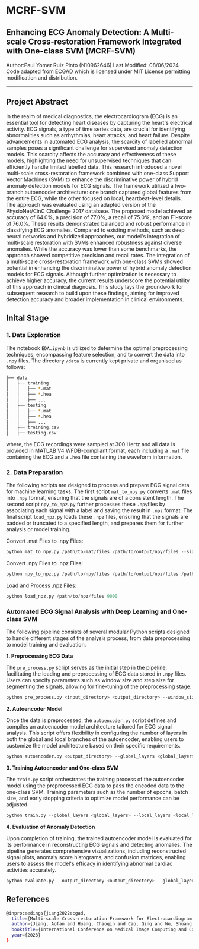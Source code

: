 # MCRF-SVM
## Enhancing ECG Anomaly Detection: A Multi-scale Cross-restoration Framework Integrated with One-class SVM (MCRF-SVM)

Author:Paul Yomer Ruiz Pinto (N10962646)
Last Modified: 08/06/2024<br/>
Code adapted from [ECGAD](https://github.com/MediaBrain-SJTU/ECGAD/tree/main) which is licensed under MIT License permitting modification and distribution.

--------------

## Project Abstract

In the realm of medical diagnostics, the electrocardiogram (ECG) is an essential tool for detecting heart diseases by capturing the heart's electrical activity. ECG signals, a type of time series data, are crucial for identifying abnormalities such as arrhythmias, heart attacks, and heart failure. Despite advancements in automated ECG analysis, the scarcity of labelled abnormal samples poses a significant challenge for supervised anomaly detection models. This scarcity affects the accuracy and effectiveness of these models, highlighting the need for unsupervised techniques that can efficiently handle limited labelled data. This research introduced a novel multi-scale cross-restoration framework combined with one-class Support Vector Machines (SVM) to enhance the discriminative power of hybrid anomaly detection models for ECG signals. The framework utilized a two-branch autoencoder architecture: one branch captured global features from the entire ECG, while the other focused on local, heartbeat-level details. The approach was evaluated using an adapted version of the PhysioNet/CinC Challenge 2017 database. The proposed model achieved an accuracy of 64.0%, a precision of 77.0%, a recall of 75.0%, and an F1-score of 76.0%. These results demonstrated balanced and robust performance in classifying ECG anomalies. Compared to existing methods, such as deep neural networks and hybridized approaches, our model's integration of multi-scale restoration with SVMs enhanced robustness against diverse anomalies. While the accuracy was lower than some benchmarks, the approach showed competitive precision and recall rates. The integration of a multi-scale cross-restoration framework with one-class SVMs showed potential in enhancing the discriminative power of hybrid anomaly detection models for ECG signals. Although further optimization is necessary to achieve higher accuracy, the current results underscore the potential utility of this approach in clinical diagnosis. This study lays the groundwork for subsequent research to build upon these findings, aiming for improved detection accuracy and broader implementation in clinical environments. 

## Inital Stage

### 1. Data Exploration <br/>
The notebook `EDA.ipynb` is utilized to determine the optimal preprocessing techniques, encompassing feature selection, and to convert the data into `.npy` files. The directory `/data` is currently kept private and organised as follows:
```bash
├── data
│   ├── training
│   │   ├── *.mat
│   │   ├── *.hea
│   │   ├── ...
│   ├── testing
│   │   ├── *.mat
│   │   ├── *.hea
│   │   ├── ...
│   ├── training.csv
│   ├── testing.csv
```
where, the ECG recordings were sampled at 300 Hertz and all data is provided in MATLAB V4 WFDB-compliant format, each including a `.mat` file containing the ECG and a `.hea` file containing the waveform information. 

### 2. Data Preparation

The following scripts are designed to process and prepare ECG signal data for machine learning tasks. The first script `mat_to_npy.py` converts `.mat` files into `.npy` format, ensuring that the signals are of a consistent length. The second script `npy_to_npz.py` further processes these `.npy`files by associating each signal with a label and saving the result in `.npz` format. The final script `load_npz.py` loads these `.npz` files, ensuring that the signals are padded or truncated to a specified length, and prepares them for further analysis or model training. 

Convert .mat Files to .npy Files:
```python
python mat_to_npy.py /path/to/mat/files /path/to/output/npy/files --signal_length 9000
```
Convert .npy Files to .npz Files:
```python
python npy_to_npz.py /path/to/npy/files /path/to/output/npz/files /path/to/labels.csv
```
Load and Process .npz Files:
```python
python load_npz.py /path/to/npz/files 9000
```

### Automated ECG Signal Analysis with Deep Learning and One-class SVM

The following pipeline consists of several modular Python scripts designed to handle different stages of the analysis process, from data preprocessing to model training and evaluation.

**1. Preprocessing ECG Data**

The `pre_process.py` script serves as the initial step in the pipeline, facilitating the loading and preprocessing of ECG data stored in `.npy` files. Users can specify parameters such as window size and step size for segmenting the signals, allowing for fine-tuning of the preprocessing stage.

```python
python pre_process.py <input_directory> <output_directory> --window_size <window_size> --step_size <step_size>
```

**2. Autoencoder Model**

Once the data is preprocessed, the `autoencoder.py` script defines and compiles an autoencoder model architecture tailored for ECG signal analysis. This script offers flexibility in configuring the number of layers in both the global and local branches of the autoencoder, enabling users to customize the model architecture based on their specific requirements.

```python
python autoencoder.py <output_directory> --global_layers <global_layers> --local_layers <local_layers>
```
**3. Training Autoencoder and One-class SVM**

The `train.py` script orchestrates the training process of the autoencoder model using the preprocessed ECG data to pass the encoded data to the one-class SVM. Training parameters such as the number of epochs, batch size, and early stopping criteria to optimize model performance can be adjusted. 

```python
python train.py --global_layers <global_layers> --local_layers <local_layers> --epochs <epochs> --batch_size <batch_size> --output_directory <output_directory> --early_stopping_monitor <early_stopping_monitor> --early_stopping_patience <early_stopping_patience> --early_stopping_restore_best_weights <early_stopping_restore_best_weights>
```
**4. Evaluation of Anomaly Detection**

Upon completion of training, the trained autoencoder model is evaluated for its performance in reconstructing ECG signals and detecting anomalies. The pipeline generates comprehensive visualizations, including reconstructed signal plots, anomaly score histograms, and confusion matrices, enabling users to assess the model's efficacy in identifying abnormal cardiac activities accurately.

```python
python evaluate.py --output_directory <output_directory> --global_layers <global_layers> --local_layers <local_layers> --threshold <threshold>
```

## References
```bash
@inproceedings{jiang2022ecgad,
  title={Multi-scale Cross-restoration Framework for Electrocardiogram Anomaly Detection}
  author={Jiang, Aofan and Huang, Chaoqin and Cao, Qing and Wu, Shuang and Zeng, Zi and Chen, Kang and Zhang, Ya and Wang, Yanfeng},
  booktitle={International Conference on Medical Image Computing and Computer Assisted Intervention (MICCAI)},
  year={2023}
}
```

